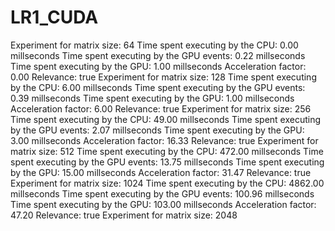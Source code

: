 # LR1_CUDA
Experiment for matrix size: 64
Time spent executing by the CPU: 0.00 millseconds
Time spent executing by the GPU events: 0.22 millseconds
Time spent executing by the GPU: 1.00 millseconds
Acceleration factor: 0.00
Relevance: true
Experiment for matrix size: 128
Time spent executing by the CPU: 6.00 millseconds
Time spent executing by the GPU events: 0.39 millseconds
Time spent executing by the GPU: 1.00 millseconds
Acceleration factor: 6.00
Relevance: true
Experiment for matrix size: 256
Time spent executing by the CPU: 49.00 millseconds
Time spent executing by the GPU events: 2.07 millseconds
Time spent executing by the GPU: 3.00 millseconds
Acceleration factor: 16.33
Relevance: true
Experiment for matrix size: 512
Time spent executing by the CPU: 472.00 millseconds
Time spent executing by the GPU events: 13.75 millseconds
Time spent executing by the GPU: 15.00 millseconds
Acceleration factor: 31.47
Relevance: true
Experiment for matrix size: 1024
Time spent executing by the CPU: 4862.00 millseconds
Time spent executing by the GPU events: 100.96 millseconds
Time spent executing by the GPU: 103.00 millseconds
Acceleration factor: 47.20
Relevance: true
Experiment for matrix size: 2048
